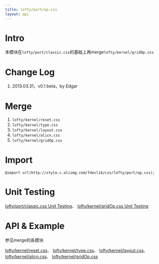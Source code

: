 ```yaml
---
title: lofty/port/op.css
layout: api
---
```


# Intro

本模块在`lofty/port/classic.css`的基础上再merge`lofty/kernel/gridOp.css`

# Change Log

1. 2013.03.31，v0.1 beta，by Edgar

# Merge

1. `lofty/kernel/reset.css`
1. `lofty/kernel/type.css`
1. `lofty/kernel/layout.css`
1. `lofty/kernel/alicn.css`
1. `lofty/kernel/gridOp.css`

# Import

    @import url(http://style.c.aliimg.com/fdevlib/css/lofty/port/op.css);

# Unit Testing

[lofty/port/classic.css Unit Testing](/tests/specs/port/classic/render.html)、
[lofty/kernel/gridOp.css Unit Testing](/tests/specs/kernel/grid-op/render.html)

# API & Example

参见merge的各模块

[lofty/kernel/reset.css](/api/kernel/reset.css.html)、
[lofty/kernel/type.css](/api/kernel/type.css.html)、
[lofty/kernel/layout.css](/api/kernel/layout.css.html)、
[lofty/kernel/alicn.css](/api/kernel/alicn.css.html)、
[lofty/kernel/gridOp.css](/api/kernel/grid-op.css.html)
